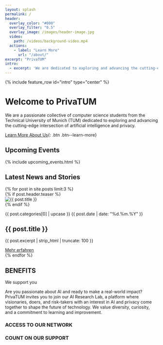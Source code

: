 ```yaml
---
layout: splash
permalink: /
header:
  overlay_color: "#000"
  overlay_filter: "0.5"
  overlay_image: /images/header-image.jpg
  video:
    path: /videos/background-video.mp4
  actions:
    - label: "Learn More"
      url: "/about/"
excerpt: "PrivaTUM"
intro: 
  - excerpt: 'We are dedicated to exploring and advancing the cutting-edge intersection of artificial intelligence and privacy.'
---
```


{% include feature_row id="intro" type="center" %}

# Welcome to PrivaTUM

We are a passionate collective of computer science students from the Technical University of Munich (TUM) dedicated to exploring and advancing the cutting-edge intersection of artificial intelligence and privacy.

[Learn More About Us](/about/){: .btn .btn--learn-more}

## Upcoming Events
{% include upcoming_events.html %}

## Latest News and Stories

<div class="post-grid">
  {% for post in site.posts limit:3 %}
    <div class="post-item">
      {% if post.header.teaser %}
        <div class="post-image">
          <img src="{{ post.header.teaser | relative_url }}" alt="{{ post.title }}">
        </div>
      {% endif %}
      <div class="post-content">
        <p class="post-category">{{ post.categories[0] | upcase }} {{ post.date | date: "%d.%m.%Y" }}</p>
        <h2 class="post-title">{{ post.title }}</h2>
        <p class="post-excerpt">{{ post.excerpt | strip_html | truncate: 100 }}</p>
        <a href="{{ post.url | relative_url }}" class="read-more">Mehr erfahren</a>
      </div>
    </div>
  {% endfor %}
</div>

<section class="benefits">
  <h2>BENEFITS</h2>
  
  <p class="benefits-tagline">We support you</p>
  
  <div class="benefits-description">
    <p>Are you passionate about AI and ready to make a real-world impact? PrivaTUM invites you to join our AI Research Lab, a platform where visionaries, doers, and risk-takers with an interest in AI and privacy come together to shape the future of technology. We value diversity, curiosity, and a commitment to learning and improvement.</p>
    
  </div>
  
  <div class="benefits-grid">
    <div class="benefit-item">
      <i class="fas fa-network-wired"></i>
      <h3>ACCESS TO OUR NETWORK</h3>
    </div>
    <div class="benefit-item">
      <i class="fas fa-hands-helping"></i>
      <h3>COUNT ON OUR SUPPORT</h3>
    </div>
  </div>
</section>